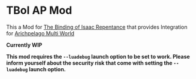 # TBoI AP Mod
This a Mod for [The Binding of Isaac Repentance](https://store.steampowered.com/app/1426300/The_Binding_of_Isaac_Repentance/) that provides Integration for [Arichpelago Multi World](https://archipelago.gg)

__Currently WIP__

__This mod requires the ``--luadebug`` launch option to be set to work. Please inform yourself about the security risk that come with setting the ``--luadebug`` launch option.__


